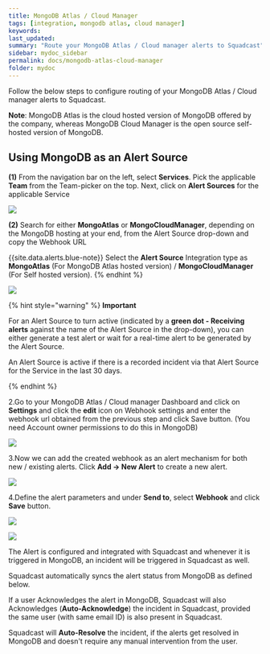 ```yaml
---
title: MongoDB Atlas / Cloud Manager
tags: [integration, mongodb atlas, cloud manager]
keywords: 
last_updated: 
summary: "Route your MongoDB Atlas / Cloud manager alerts to Squadcast"
sidebar: mydoc_sidebar
permalink: docs/mongodb-atlas-cloud-manager
folder: mydoc
---
```


Follow the below steps to configure routing of your MongoDB Atlas / Cloud manager alerts to Squadcast. 

**Note**: MongoDB Atlas is the cloud hosted version of MongoDB offered by the company, whereas MongoDB Cloud Manager is the open source self-hosted version of MongoDB.

## Using MongoDB as an Alert Source

**(1)** From the navigation bar on the left, select **Services**. Pick the applicable **Team** from the Team-picker on the top. Next, click on **Alert Sources** for the applicable Service

![](../../.gitbook/assets/alert\_source\_1.png)

**(2)** Search for either **MongoAtlas** or **MongoCloudManager**, depending on the MongoDB hosting at your end, from the Alert Source drop-down and copy the Webhook URL

{{site.data.alerts.blue-note}}
Select the <b>Alert Source</b> Integration type as <b>MongoAtlas</b> (For MongoDB Atlas hosted version) / <b>MongoCloudManager</b> (For Self hosted version).
{% endhint %}

![](../../.gitbook/assets/mongodb\_1.png)

{% hint style="warning" %} 
<b>Important</b>
<p>For an Alert Source to turn active (indicated by a <b>green dot - Receiving alerts</b> against the name of the Alert Source in the drop-down), you can either generate a test alert or wait for a real-time alert to be generated by the Alert Source.</p>
<p>An Alert Source is active if there is a recorded incident via that Alert Source for the Service in the last 30 days.</p>
{% endhint %}

2.Go to your MongoDB Atlas / Cloud manager Dashboard and click on **Settings** and click the **edit** icon on Webhook settings and enter the webhook url obtained from the previous step and click Save button. (You need Account owner permissions to do this in MongoDB)

![](../../.gitbook/assets/mongodb\_2.png)

3.Now we can add the created webhook as an alert mechanism for both new / existing alerts. Click **Add -> New Alert** to create a new alert.

![](../../.gitbook/assets/mongodb\_3.png)

4.Define the alert parameters and under **Send to**, select **Webhook** and click **Save** button.

![](../../.gitbook/assets/mongodb\_4.png)

![](../../.gitbook/assets/mongodb\_5.png)

The Alert is configured and integrated with Squadcast and whenever it is triggered in MongoDB, an incident will be triggered in Squadcast as well.

Squadcast automatically syncs the alert status from MongoDB as defined below. 

If a user Acknowledges the alert in MongoDB, Squadcast will also Acknowledges (**Auto-Acknowledge**) the incident in Squadcast, provided the same user (with same email ID) is also present in Squadcast.

Squadcast will **Auto-Resolve** the incident, if the alerts get resolved in MongoDB and doesn't require any manual intervention from the user.